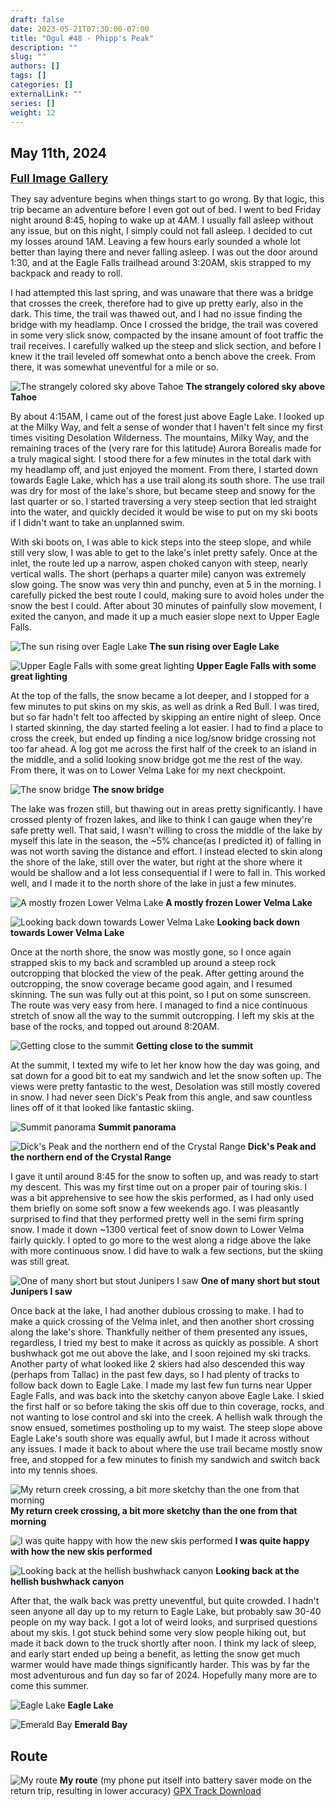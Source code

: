 ```yaml
---
draft: false
date: 2023-05-21T07:30:00-07:00
title: "Ogul #48 - Phipp's Peak"
description: ""
slug: ""
authors: []
tags: []
categories: []
externalLink: ""
series: []
weight: 12
---
```

## May 11th, 2024

<a href="../galleries/phipps-gallery/"><font size="4"><b>Full Image Gallery</b></font></a>

They say adventure begins when things start to go wrong. By that logic, this trip became an adventure before I even got out of bed. I went to bed Friday night around 8:45, hoping to wake up at 4AM. I usually fall asleep without any issue, but on this night, I simply could not fall asleep. I decided to cut my losses around 1AM. Leaving a few hours early sounded a whole lot better than laying there and never falling asleep. I was out the door around 1:30, and at the Eagle Falls trailhead around 3:20AM, skis strapped to my backpack and ready to roll.

I had attempted this last spring, and was unaware that there was a bridge that crosses the creek, therefore had to give up pretty early, also in the dark. This time, the trail was thawed out, and I had no issue finding the bridge with my headlamp. Once I crossed the bridge, the trail was covered in some very slick snow, compacted by the insane amount of foot traffic the trail receives. I carefully walked up the steep and slick section, and before I knew it the trail leveled off somewhat onto a bench above the creek. From there, it was somewhat uneventful for a mile or so.

![The strangely colored sky above Tahoe](https://s3.us-west-1.wasabisys.com/web-assets/phipps-5-11-24/PXL_20240511_104250269.jpg?classes=shadow)
**The strangely colored sky above Tahoe**

By about 4:15AM, I came out of the forest just above Eagle Lake. I looked up at the Milky Way, and felt a sense of wonder that I haven't felt since my first times visiting Desolation Wilderness. The mountains, Milky Way, and the remaining traces of the (very rare for this latitude) Aurora Borealis made for a truly magical sight. I stood there for a few minutes in the total dark with my headlamp off, and just enjoyed the moment. From there, I started down towards Eagle Lake, which has a use trail along its south shore. The use trail was dry for most of the lake's shore, but became steep and snowy for the last quarter or so. I started traversing a very steep section that led straight into the water, and quickly decided it would be wise to put on my ski boots if I didn't want to take an unplanned swim.

With ski boots on, I was able to kick steps into the steep slope, and while still very slow, I was able to get to the lake's inlet pretty safely. Once at the inlet, the route led up a narrow, aspen choked canyon with steep, nearly vertical walls. The short (perhaps a quarter mile) canyon was extremely slow going. The snow was very thin and punchy, even at 5 in the morning. I carefully picked the best route I could, making sure to avoid  holes under the snow the best I could. After about 30 minutes of painfully slow movement, I exited the canyon, and made it up a much easier slope next to Upper Eagle Falls.

![The sun rising over Eagle Lake](https://s3.us-west-1.wasabisys.com/web-assets/phipps-5-11-24/PXL_20240511_122602945.MP.jpg?classes=shadow)
**The sun rising over Eagle Lake**

![Upper Eagle Falls with some great lighting](https://s3.us-west-1.wasabisys.com/web-assets/phipps-5-11-24/PXL_20240511_122901742.MP.jpg?classes=shadow)
**Upper Eagle Falls with some great lighting**

At the top of the falls, the snow became a lot deeper, and I stopped for a few minutes to put skins on my skis, as well as drink a Red Bull. I was tired, but so far hadn't felt too affected by skipping an entire night of sleep. Once I started skinning, the day started feeling a lot easier. I had to find a place to cross the creek, but ended up finding a nice log/snow bridge crossing not too far ahead. A log got me across the first half of the creek to an island in the middle, and a solid looking snow bridge got me the rest of the way. From there, it was on to Lower Velma Lake for my next checkpoint.

![The snow bridge](https://s3.us-west-1.wasabisys.com/web-assets/phipps-5-11-24/PXL_20240511_130823129.jpg?classes=shadow)
**The snow bridge**

The lake was frozen still, but thawing out in areas pretty significantly. I have crossed plenty of frozen lakes, and like to think I can gauge when they're safe pretty well. That said, I wasn't willing to cross the middle of the lake by myself this late in the season, the ~5% chance(as I predicted it) of falling in was not worth saving the distance and effort. I instead elected to skin along the shore of the lake, still over the water, but right at the shore where it would be shallow and a lot less consequential if I were to fall in. This worked well, and I made it to the north shore of the lake in just a few minutes.

![A mostly frozen Lower Velma Lake](https://s3.us-west-1.wasabisys.com/web-assets/phipps-5-11-24/PXL_20240511_134101751.jpg?classes=shadow)
**A mostly frozen Lower Velma Lake**

![Looking back down towards Lower Velma Lake](https://s3.us-west-1.wasabisys.com/web-assets/phipps-5-11-24/PXL_20240511_134819267.jpg?classes=shadow)
**Looking back down towards Lower Velma Lake**

Once at the north shore, the snow was mostly gone, so I once again strapped skis to my back and scrambled up around a steep rock outcropping that blocked the view of the peak. After getting around the outcropping, the snow coverage became good again, and I resumed skinning. The sun was fully out at this point, so I put on some sunscreen. The route was very easy from here. I managed to find a nice continuous stretch of snow all the way to the summit outcropping. I left my skis at the base of the rocks, and topped out around 8:20AM.

![Getting close to the summit](https://s3.us-west-1.wasabisys.com/web-assets/phipps-5-11-24/PXL_20240511_145057488.jpg?classes=shadow)
**Getting close to the summit**

At the summit, I texted my wife to let her know how the day was going, and sat down for a good bit to eat my sandwich and let the snow soften up. The views were pretty fantastic to the west, Desolation was still mostly covered in snow. I had never seen Dick's Peak from this angle, and saw countless lines off of it that looked like fantastic skiing. 

![Summit panorama](https://s3.us-west-1.wasabisys.com/web-assets/phipps-5-11-24/PXL_20240511_152658578.PANO.jpg?classes=shadow)
**Summit panorama**

![Dick's Peak and the northern end of the Crystal Range](https://s3.us-west-1.wasabisys.com/web-assets/phipps-5-11-24/PXL_20240511_152603553.jpg?classes=shadow)
**Dick's Peak and the northern end of the Crystal Range**

I gave it until around 8:45 for the snow to soften up, and was ready to start my descent. This was my first time out on a proper pair of touring skis. I was a bit apprehensive to see how the skis performed, as I had only used them briefly on some soft snow a few weekends ago. I was pleasantly surprised to find that they performed pretty well in the semi firm spring snow. I made it down ~1300 vertical feet of snow down to Lower Velma fairly quickly. I opted to go more to the west along a ridge above the lake with more continuous snow. I did have to walk a few sections, but the skiing was still great.

![One of many short but stout Junipers I saw](https://s3.us-west-1.wasabisys.com/web-assets/phipps-5-11-24/PXL_20240511_160138902.jpg?classes=shadow)
**One of many short but stout Junipers I saw**

Once back at the lake, I had another dubious crossing to make. I had to make a quick crossing of the Velma inlet, and then another short crossing along the lake's shore. Thankfully neither of them presented any issues, regardless, I tried my best to make it across as quickly as possible. A short bushwhack got me out above the lake, and I soon rejoined my ski tracks. Another party of what looked like 2 skiers had also descended this way (perhaps from Tallac) in the past few days, so I had plenty of tracks to follow back down to Eagle Lake. I made my last few fun turns near Upper Eagle Falls, and was back into the sketchy canyon above Eagle Lake. I skied the first half or so before taking the skis off due to thin coverage, rocks, and not wanting to lose control and ski into the creek. A hellish walk through the snow ensued, sometimes postholing up to my waist. The steep slope above Eagle Lake's south shore was equally awful, but I made it across without any issues. I made it back to about where the use trail became mostly snow free, and stopped for a few minutes to finish my sandwich and switch back into my tennis shoes.

![My return creek crossing, a bit more sketchy than the one from that morning](https://s3.us-west-1.wasabisys.com/web-assets/phipps-5-11-24/PXL_20240511_165738073.jpg?classes=shadow)
**My return creek crossing, a bit more sketchy than the one from that morning**

![I was quite happy with how the new skis performed](https://s3.us-west-1.wasabisys.com/web-assets/phipps-5-11-24/PXL_20240511_165859606.MP.jpg?classes=shadow)
**I was quite happy with how the new skis performed**

![Looking back at the hellish bushwhack canyon](https://s3.us-west-1.wasabisys.com/web-assets/phipps-5-11-24/PXL_20240511_174432565.jpg?classes=shadow)
**Looking back at the hellish bushwhack canyon**

After that, the walk back was pretty uneventful, but quite crowded. I hadn't seen anyone all day up to my return to Eagle Lake, but probably saw 30-40 people on my way back. I got a lot of weird looks, and surprised questions about my skis. I got stuck behind some very slow people hiking out, but made it back down to the truck shortly after noon. I think my lack of sleep, and early start ended up being a benefit, as letting the snow get much warmer would have made things significantly harder. This was by far the most adventurous and fun day so far of 2024. Hopefully many more are to come this summer.

![Eagle Lake](https://s3.us-west-1.wasabisys.com/web-assets/phipps-5-11-24/PXL_20240511_180118414.jpg?classes=shadow)
**Eagle Lake**

![Emerald Bay](https://s3.us-west-1.wasabisys.com/web-assets/phipps-5-11-24/PXL_20240511_184949673.jpg?classes=shadow)
**Emerald Bay**

## Route
![My route](https://s3.us-west-1.wasabisys.com/web-assets/phipps-5-11-24/phipps-peak-route.jpg?classes=shadow)
**My route**
(my phone put itself into battery saver mode on the return trip, resulting in lower accuracy)
[GPX Track Download](https://s3.us-west-1.wasabisys.com/web-assets/phipps-5-11-24/phipps-5-11-24.gpx)
